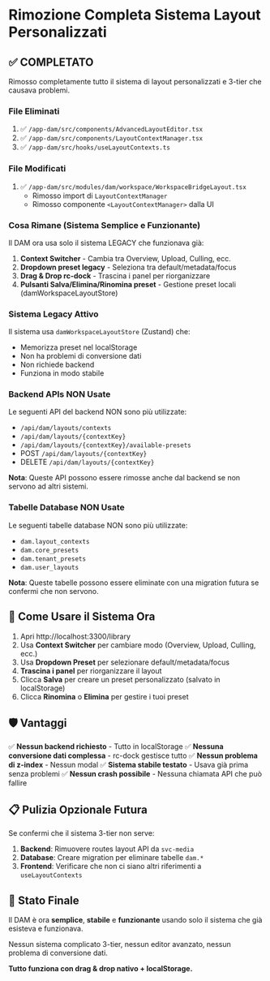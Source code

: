 # Rimozione Completa Sistema Layout Personalizzati

## ✅ COMPLETATO

Rimosso completamente tutto il sistema di layout personalizzati e 3-tier che causava problemi.

### File Eliminati
1. ✅ `/app-dam/src/components/AdvancedLayoutEditor.tsx`
2. ✅ `/app-dam/src/components/LayoutContextManager.tsx`
3. ✅ `/app-dam/src/hooks/useLayoutContexts.ts`

### File Modificati
1. ✅ `/app-dam/src/modules/dam/workspace/WorkspaceBridgeLayout.tsx`
   - Rimosso import di `LayoutContextManager`
   - Rimosso componente `<LayoutContextManager>` dalla UI

### Cosa Rimane (Sistema Semplice e Funzionante)

Il DAM ora usa solo il sistema LEGACY che funzionava già:

1. **Context Switcher** - Cambia tra Overview, Upload, Culling, ecc.
2. **Dropdown preset legacy** - Seleziona tra default/metadata/focus
3. **Drag & Drop rc-dock** - Trascina i panel per riorganizzare
4. **Pulsanti Salva/Elimina/Rinomina preset** - Gestione preset locali (damWorkspaceLayoutStore)

### Sistema Legacy Attivo

Il sistema usa `damWorkspaceLayoutStore` (Zustand) che:
- Memorizza preset nel localStorage
- Non ha problemi di conversione dati
- Non richiede backend
- Funziona in modo stabile

### Backend APIs NON Usate

Le seguenti API del backend NON sono più utilizzate:
- `/api/dam/layouts/contexts`
- `/api/dam/layouts/{contextKey}`
- `/api/dam/layouts/{contextKey}/available-presets`
- POST `/api/dam/layouts/{contextKey}`
- DELETE `/api/dam/layouts/{contextKey}`

**Nota**: Queste API possono essere rimosse anche dal backend se non servono ad altri sistemi.

### Tabelle Database NON Usate

Le seguenti tabelle database NON sono più utilizzate:
- `dam.layout_contexts`
- `dam.core_presets`
- `dam.tenant_presets`
- `dam.user_layouts`

**Nota**: Queste tabelle possono essere eliminate con una migration futura se confermi che non servono.

## 🎯 Come Usare il Sistema Ora

1. Apri http://localhost:3300/library
2. Usa **Context Switcher** per cambiare modo (Overview, Upload, Culling, ecc.)
3. Usa **Dropdown Preset** per selezionare default/metadata/focus
4. **Trascina i panel** per riorganizzare il layout
5. Clicca **Salva** per creare un preset personalizzato (salvato in localStorage)
6. Clicca **Rinomina** o **Elimina** per gestire i tuoi preset

## 🛡️ Vantaggi

✅ **Nessun backend richiesto** - Tutto in localStorage
✅ **Nessuna conversione dati complessa** - rc-dock gestisce tutto
✅ **Nessun problema di z-index** - Nessun modal
✅ **Sistema stabile testato** - Usava già prima senza problemi
✅ **Nessun crash possibile** - Nessuna chiamata API che può fallire

## 📋 Pulizia Opzionale Futura

Se confermi che il sistema 3-tier non serve:

1. **Backend**: Rimuovere routes layout API da `svc-media`
2. **Database**: Creare migration per eliminare tabelle `dam.*`
3. **Frontend**: Verificare che non ci siano altri riferimenti a `useLayoutContexts`

## 🚀 Stato Finale

Il DAM è ora **semplice**, **stabile** e **funzionante** usando solo il sistema che già esisteva e funzionava.

Nessun sistema complicato 3-tier, nessun editor avanzato, nessun problema di conversione dati.

**Tutto funziona con drag & drop nativo + localStorage.**
